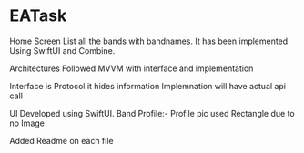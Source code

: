 # EATask

Home Screen List all the bands with bandnames. It has been implemented Using SwiftUI and Combine.

Architectures Followed MVVM with interface and implementation 

Interface is Protocol it hides information
Implemnation will have actual api call 

UI Developed using SwiftUI. 
Band Profile:- Profile pic used Rectangle due to no Image 

Added Readme on each file
